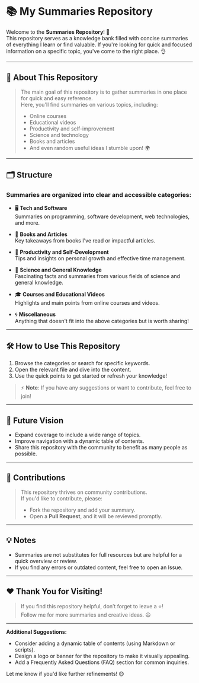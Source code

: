 # 📚 My Summaries Repository  

Welcome to the **Summaries Repository**! 🚀  
This repository serves as a knowledge bank filled with concise summaries of everything I learn or find valuable. If you're looking for quick and focused information on a specific topic, you've come to the right place. 👌  

---

## 🎯 **About This Repository**  

> The main goal of this repository is to gather summaries in one place for quick and easy reference.  
> Here, you'll find summaries on various topics, including:  
> - Online courses  
> - Educational videos  
> - Productivity and self-improvement  
> - Science and technology  
> - Books and articles  
> - And even random useful ideas I stumble upon! 🌍  

---

## 🗂️ **Structure**  

### Summaries are organized into clear and accessible categories:  

- 🖥️ **Tech and Software**  
  Summaries on programming, software development, web technologies, and more.  

- 📖 **Books and Articles**  
  Key takeaways from books I've read or impactful articles.  

- 🌟 **Productivity and Self-Development**  
  Tips and insights on personal growth and effective time management.  

- 🌌 **Science and General Knowledge**  
  Fascinating facts and summaries from various fields of science and general knowledge.  

- 🎓 **Courses and Educational Videos**  
  Highlights and main points from online courses and videos.  

- 🌀 **Miscellaneous**  
  Anything that doesn't fit into the above categories but is worth sharing!  

---

## 🛠️ **How to Use This Repository**  

1. Browse the categories or search for specific keywords.  
2. Open the relevant file and dive into the content.  
3. Use the quick points to get started or refresh your knowledge!  

> ⚡ **Note**: If you have any suggestions or want to contribute, feel free to join!  

---

## 🚀 **Future Vision**

- Expand coverage to include a wide range of topics.
- Improve navigation with a dynamic table of contents.
- Share this repository with the community to benefit as many people as possible.

---

## 🤝 **Contributions**

> This repository thrives on community contributions.  
> If you'd like to contribute, please:
> 
> - Fork the repository and add your summary.
> - Open a **Pull Request**, and it will be reviewed promptly.

---

## 💡 **Notes**

- Summaries are not substitutes for full resources but are helpful for a quick overview or review.
- If you find any errors or outdated content, feel free to open an Issue.

---

## ❤️ **Thank You for Visiting!**

> If you find this repository helpful, don’t forget to leave a ⭐!  
> Follow me for more summaries and creative ideas. 😃

---

**Additional Suggestions:**  
- Consider adding a dynamic table of contents (using Markdown or scripts).  
- Design a logo or banner for the repository to make it visually appealing.  
- Add a Frequently Asked Questions (FAQ) section for common inquiries.  

Let me know if you'd like further refinements! 😊  
